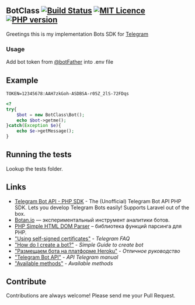 ## BotClass [![Build Status](https://api.travis-ci.org/kefzce/BotClass.svg?branch=master)](https://travis-ci.org/kefzce/BotClass) [![MIT Licence](https://badges.frapsoft.com/os/mit/mit.svg?v=103)](https://opensource.org/licenses/mit-license.php) [![PHP version](https://camo.githubusercontent.com/872e8e7b7893bb2335c27be1f7cac90227dfd255/68747470733a2f2f62616467652e667572792e696f2f67682f626f656e6e656d616e6e2532466261646765732e737667)](https://badge.fury.io/ph/0.1.svg)
Greetings this is my implementation Bots SDK for [Telegram](https://telegram.org/)
### Usage

Add bot token from [@botFather](telegram.me/botfather) into .env file
## Example
```
TOKEN=12345678:AAH7zkGoh-ASDBSA-r05Z_2lS-72FDqs
```

```php
<?
try{
    $bot = new BotClass\Bot();
    echo $bot->getme();
}catch(Exception $e){
    echo $e->getMessage();
}
```
## Running the tests

Lookup the tests folder.


## Links
- [Telegram Bot API -  PHP SDK](https://github.com/irazasyed/telegram-bot-sdk) - The (Unofficial) Telegram Bot API PHP SDK. Lets you develop Telegram Bots easily! Supports Laravel out of the box.
- [Botan.io](http://botan.io/) — экспериментальный инструмент аналитики ботов.
- [PHP Simple HTML DOM Parser](http://simplehtmldom.sourceforge.net/) – библиотека функций парсинга для PHP.
- ["Using self-signed certificates"](https://core.telegram.org/bots/self-signed) - *Telegram FAQ*
- ["How do I create a bot?"](https://core.telegram.org/bots/faq#how-do-i-create-a-bot) - *Simple Guide to create bot*
- ["Размещаем бота на платформе Heroku"](http://blizzy.ru/telegram/razmesaem-bota-na-platforme-heroku) - *Отличное руководство*
- ["Telegram Bot API"](https://core.telegram.org/bots/api) - *API Telegram manual*
- ["Available methods"](https://core.telegram.org/bots/api#available-methods) - *Available  methods*


## Contribute

Contributions are always welcome!
Please send me your  Pull Request.
